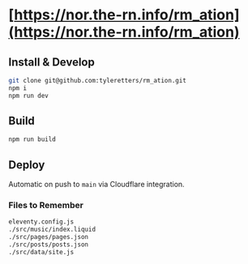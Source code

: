 # [https://nor.the-rn.info/rm_ation](https://nor.the-rn.info/rm_ation)

## Install & Develop

```zsh
git clone git@github.com:tyleretters/rm_ation.git
npm i
npm run dev
```

## Build

```zsh
npm run build
```

## Deploy

Automatic on push to `main` via Cloudflare integration.

### Files to Remember

```zsh
eleventy.config.js
./src/music/index.liquid
./src/pages/pages.json
./src/posts/posts.json
./src/data/site.js
```
